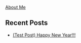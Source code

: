 [About Me](./about.html)

## Recent Posts

*   [(Test Post) Happy New Year!!!](https://genecromarx.github.io/testannouncement)
